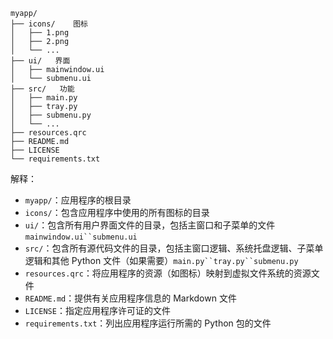 ```
myapp/
├── icons/    图标
│   ├── 1.png
│   ├── 2.png
│   └── ...
├── ui/   界面
│   ├── mainwindow.ui
│   └── submenu.ui
├── src/   功能
│   ├── main.py
│   ├── tray.py
│   ├── submenu.py
│   └── ...
├── resources.qrc
├── README.md
├── LICENSE
└── requirements.txt
```


解释：

- `myapp/`：应用程序的根目录
- `icons/`：包含应用程序中使用的所有图标的目录
- `ui/`：包含所有用户界面文件的目录，包括主窗口和子菜单的文件`mainwindow.ui``submenu.ui`
- `src/`：包含所有源代码文件的目录，包括主窗口逻辑、系统托盘逻辑、子菜单逻辑和其他 Python 文件（如果需要）`main.py``tray.py``submenu.py`
- `resources.qrc`：将应用程序的资源（如图标）映射到虚拟文件系统的资源文件
- `README.md`：提供有关应用程序信息的 Markdown 文件
- `LICENSE`：指定应用程序许可证的文件
- `requirements.txt`：列出应用程序运行所需的 Python 包的文件